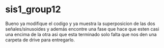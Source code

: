 # sis1_group12
Bueno ya modifique el codigo y ya muestra la superposicion de las dos señales/sinusoides y además encontre una fase que hace que esten casi una encima de la otra asi que esta terminado solo falta que nos den una carpeta de drive para entregarlo.
